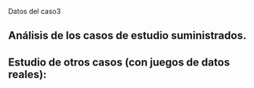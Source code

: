 Datos del caso3

## Análisis de los casos de  estudio suministrados.

## Estudio de otros casos (con juegos de datos reales):
